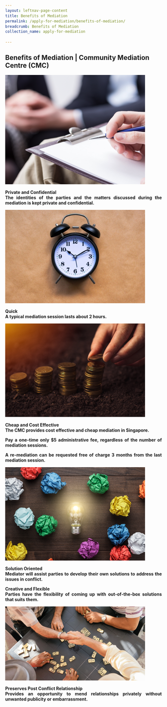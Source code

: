 ```yaml
---
layout: leftnav-page-content
title: Benefits of Mediation
permalink: /apply-for-mediation/benefits-of-mediation/
breadcrumb: Benefits of Mediation
collection_name: apply-for-mediation

---
```


Benefits of Mediation | Community Mediation Centre (CMC)
---

<div class="image"><img src="/images/1525057853270.png/" style="600px"></div>

<p style="text-align: justify"><b>Private and Confidential<b><br>
The identities of the parties and the matters discussed during the mediation is kept private and confidential.</p>

<div class="image"><img src="/images/1503990395999.jpg/" style="600px"></div>

<p style="text-align: justify"><b>Quick</b><br>
A typical mediation session lasts about 2 hours.</p>

<div class="image"><img src="/images/1503990421802.png/" style="600px"></div>

<p style="text-align: justify"><b>Cheap and Cost Effective</b><br>
The CMC provides cost effective and cheap mediation in Singapore.</p>

<p style="text-align: justify">Pay a one-time only $5 administrative fee, regardless of the number of mediation sessions.</p>

<p style="text-align: justify">A re-mediation can be requested free of charge 3 months from the last mediation session.</p>

<div class="image"><img src="/images/1503990446466.png" style="600px"></div>

<p style="text-align: justify"><b>Solution Oriented</b><br>
Mediator will assist parties to develop their own solutions to address the issues in conflict.</p>

<p style="text-align: justify"><b>Creative and Flexible</b><br>
Parties have the flexibility of coming up with out-of-the-box solutions that suits them.</p>

<div class="image"><img src="/images/1503990466123.png/" style="600px"></div>

<p style="text-align: justify"><b>Preserves Post Conflict Relationship</b><br>
Provides an opportunity to mend relationships privately without unwanted publicity or embarrassment.</p>
